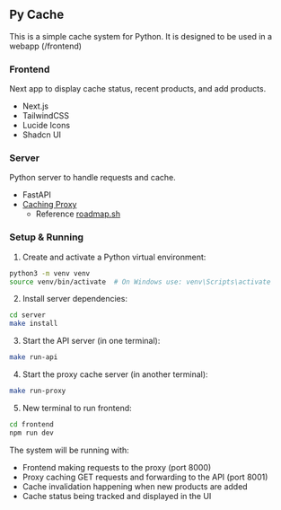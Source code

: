 ## Py Cache

This is a simple cache system for Python. It is designed to be used in a webapp (/frontend)

### Frontend

Next app to display cache status, recent products, and add products.

- Next.js
- TailwindCSS
- Lucide Icons
- Shadcn UI

### Server

Python server to handle requests and cache.

- FastAPI
- [Caching Proxy](https://github.com/mattbrc/py-cache/blob/main/server/proxy_cache/main.py)
  - Reference [roadmap.sh](https://roadmap.sh/projects/caching-server)

### Setup & Running

1. Create and activate a Python virtual environment:

```bash
python3 -m venv venv
source venv/bin/activate  # On Windows use: venv\Scripts\activate
```

2. Install server dependencies:

```bash
cd server
make install
```

3. Start the API server (in one terminal):

```bash
make run-api
```

4. Start the proxy cache server (in another terminal):

```bash
make run-proxy
```

5. New terminal to run frontend:

```bash
cd frontend
npm run dev
```

The system will be running with:

- Frontend making requests to the proxy (port 8000)
- Proxy caching GET requests and forwarding to the API (port 8001)
- Cache invalidation happening when new products are added
- Cache status being tracked and displayed in the UI
